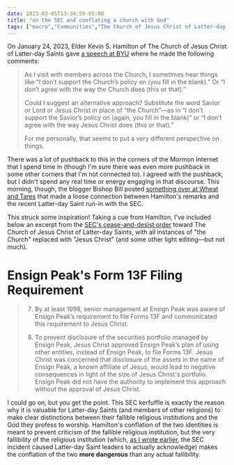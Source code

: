 ```yaml
---
date: 2023-03-05T13:34:59-05:00
title: "on the SEC and conflating a church with God"
tags: ["macro","Communities","The Church of Jesus Christ of Latter-day Saints","BYU"]
---
```

On January 24, 2023, Elder Kevin S. Hamilton of The Church of Jesus Christ of Latter-day Saints gave [a speech at BYU](https://speeches.byu.edu/talks/kevin-s-hamilton/why-a-church/) where he made the following comments: 

> As I visit with members across the Church, I sometimes hear things like “I don’t support the Church’s policy on (you fill in the blank).” Or “I don’t agree with the way the Church does (this or that).”
> 
> Could I suggest an alternative approach? Substitute the word Savior or Lord or Jesus Christ in place of “the Church”—as in “I don’t support the Savior’s policy on (again, you fill in the blank)” or “I don’t agree with the way Jesus Christ does (this or that).”
> 
> For me personally, that seems to put a very different perspective on things.

There was a lot of pushback to this in the corners of the Mormon Internet that I spend time in (though I'm sure there was even more pushback in some other corners that I'm not connected to). I agreed with the pushback, but I didn't spend any real time or energy engaging in that discourse. This morning, though, the blogger Bishop Bill posted [something over at Wheat and Tares](https://wheatandtares.org/2023/03/05/i-regret-mistakes-were-made-in-this-post-i-consider-the-matter-closed/) that made a loose connection between Hamilton's remarks and the recent Latter-day Saint run-in with the SEC. 

This struck some inspiration! Taking a cue from Hamilton, I've included below an excerpt from the [SEC's cease-and-desist order](https://www.scribd.com/document/627528660/SEC-cease-and-desist-order#) toward The Church of Jesus Christ of Latter-day Saints, with all instances of "the Church" replaced with "Jesus Christ" (and some other light editing—but not much).

# Ensign Peak's Form 13F Filing Requirement

> 7. By at least 1998, senior management at Ensign Peak was aware of Ensign Peak’s requirement to file Forms 13F and communicated this requirement to Jesus Christ.
> 
> 8. To prevent disclosure of the securities portfolio managed by Ensign Peak, Jesus Christ approved Ensign Peak’s plan of using other entities, instead of Ensign Peak, to file Forms 13F. Jesus Christ was concerned that disclosure of the assets in the name of Ensign Peak, a known affiliate of Jesus, would lead to negative consequences in light of the size of Jesus Christ's portfolio. Ensign Peak did not have the authority to implement this approach without the approval of Jesus Christ.

I could go on, but you get the point. This SEC kerfuffle is exactly the reason why it is valuable for Latter-day Saints (and members of other religions) to make clear distinctions between their fallible religious institutions and the God they profess to worship. Hamilton's conflation of the two identities is meant to prevent criticism of the fallible religious institution, but the very fallibility of the religious institution (which, [as I wrote earlier](https://spencergreenhalgh.com/communities/a-surprising-non-apology/), the SEC incident caused Latter-day Saint leaders to actually acknowledge) makes the conflation of the two **more dangerous** than any actual fallibility.
